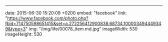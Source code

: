---
date: 2015-06-30 15:20:09 +0200
embed: "facebook"
link: "https://www.facebook.com/photo.php?fbid=714750598651415&set=a.272256412900838.68734.100003494449349&type=3"
img: "/img/life/00078_item.md.jpg"
imageWidth: 530
imageHeight: 530
